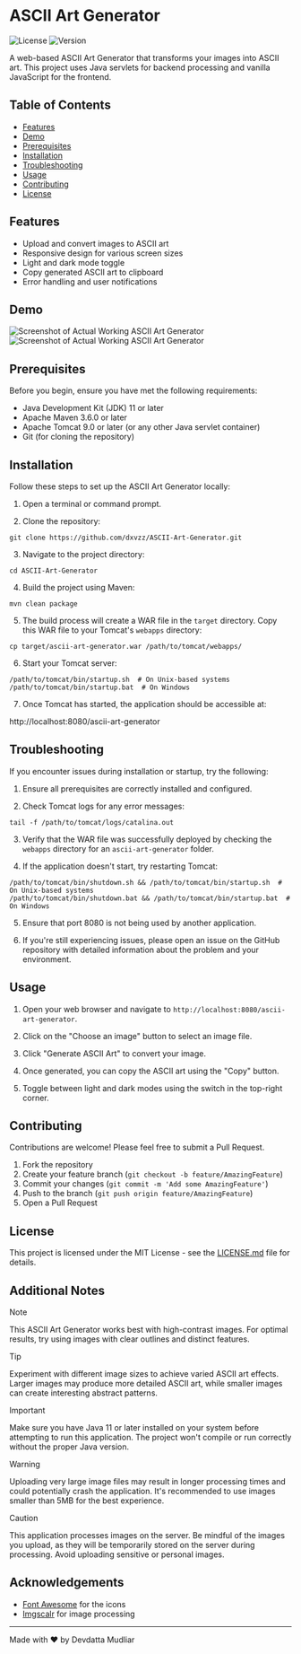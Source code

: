 # ASCII Art Generator

![License](https://img.shields.io/badge/license-MIT-blue.svg)
![Version](https://img.shields.io/badge/version-1.0.0-green.svg)

A web-based ASCII Art Generator that transforms your images into ASCII art. This project uses Java servlets for backend processing and vanilla JavaScript for the frontend.

## Table of Contents

- [Features](#features)
- [Demo](#demo)
- [Prerequisites](#prerequisites)
- [Installation](#installation)
- [Troubleshooting](#troubleshooting)
- [Usage](#usage)
- [Contributing](#contributing)
- [License](#license)

## Features

- Upload and convert images to ASCII art
- Responsive design for various screen sizes
- Light and dark mode toggle
- Copy generated ASCII art to clipboard
- Error handling and user notifications

## Demo

![Screenshot of Actual Working ASCII Art Generator](https://i.imgur.com/pv4Yol4.png) ![Screenshot of Actual Working ASCII Art Generator](https://i.imgur.com/YtlKCPs.png)

## Prerequisites

Before you begin, ensure you have met the following requirements:

- Java Development Kit (JDK) 11 or later
- Apache Maven 3.6.0 or later
- Apache Tomcat 9.0 or later (or any other Java servlet container)
- Git (for cloning the repository)

## Installation

Follow these steps to set up the ASCII Art Generator locally:

1. Open a terminal or command prompt.

2. Clone the repository:

```
git clone https://github.com/dxvzz/ASCII-Art-Generator.git
```

3. Navigate to the project directory:

```
cd ASCII-Art-Generator
```

4. Build the project using Maven:

```
mvn clean package
```

5. The build process will create a WAR file in the `target` directory. Copy this WAR file to your Tomcat's `webapps` directory:

```
cp target/ascii-art-generator.war /path/to/tomcat/webapps/
```

6. Start your Tomcat server:

```
/path/to/tomcat/bin/startup.sh  # On Unix-based systems
/path/to/tomcat/bin/startup.bat  # On Windows
```

7. Once Tomcat has started, the application should be accessible at:

http://localhost:8080/ascii-art-generator

## Troubleshooting

If you encounter issues during installation or startup, try the following:

1. Ensure all prerequisites are correctly installed and configured.

2. Check Tomcat logs for any error messages:

```
tail -f /path/to/tomcat/logs/catalina.out
```

3. Verify that the WAR file was successfully deployed by checking the `webapps` directory for an `ascii-art-generator` folder.

4. If the application doesn't start, try restarting Tomcat:

```
/path/to/tomcat/bin/shutdown.sh && /path/to/tomcat/bin/startup.sh  # On Unix-based systems
/path/to/tomcat/bin/shutdown.bat && /path/to/tomcat/bin/startup.bat  # On Windows
```

5. Ensure that port 8080 is not being used by another application.

6. If you're still experiencing issues, please open an issue on the GitHub repository with detailed information about the problem and your environment.

## Usage

1. Open your web browser and navigate to `http://localhost:8080/ascii-art-generator`.

2. Click on the "Choose an image" button to select an image file.

3. Click "Generate ASCII Art" to convert your image.

4. Once generated, you can copy the ASCII art using the "Copy" button.

5. Toggle between light and dark modes using the switch in the top-right corner.

## Contributing

Contributions are welcome! Please feel free to submit a Pull Request.

1. Fork the repository
2. Create your feature branch (`git checkout -b feature/AmazingFeature`)
3. Commit your changes (`git commit -m 'Add some AmazingFeature'`)
4. Push to the branch (`git push origin feature/AmazingFeature`)
5. Open a Pull Request

## License

This project is licensed under the MIT License - see the [LICENSE.md](LICENSE.md) file for details.

## Additional Notes

> [!NOTE]
> This ASCII Art Generator works best with high-contrast images. For optimal results, try using images with clear outlines and distinct features.

> [!TIP]
> Experiment with different image sizes to achieve varied ASCII art effects. Larger images may produce more detailed ASCII art, while smaller images can create interesting abstract patterns.

> [!IMPORTANT]
> Make sure you have Java 11 or later installed on your system before attempting to run this application. The project won't compile or run correctly without the proper Java version.

> [!WARNING]
> Uploading very large image files may result in longer processing times and could potentially crash the application. It's recommended to use images smaller than 5MB for the best experience.

> [!CAUTION]
> This application processes images on the server. Be mindful of the images you upload, as they will be temporarily stored on the server during processing. Avoid uploading sensitive or personal images.

## Acknowledgements

- [Font Awesome](https://fontawesome.com) for the icons
- [Imgscalr](https://github.com/rkalla/imgscalr) for image processing

---

Made with ❤️ by Devdatta Mudliar
